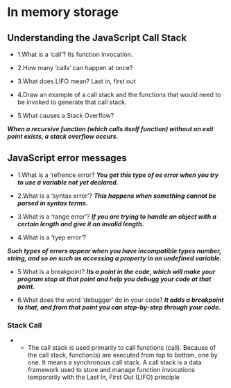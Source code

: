 #  In memory storage

## Understanding the JavaScript Call Stack

* 1.What is a ‘call’?
Its function invocation.


* 2.How many ‘calls’ can happen at once?

* 3.What does LIFO mean?
Last in, first out


* 4.Draw an example of a call stack and the functions that would need to be invoked to generate that call stack.

* 5.What causes a Stack Overflow?

***When a recursive function (which calls itself function) without an exit point exists, a stack overflow occurs.***

## JavaScript error messages

* 1.What is a ‘refrence error?
***You get this type of os error when you try to use a variable not yet declared.***


* 2.What is a ‘syntax error’?
***This happens when something cannot be parsed in syntax terms.***


* 3.What is a ‘range error’?
***If you are trying to handle an object with a certain length and give it an invalid length.***


* 4.What is a ‘tyep error’?

***Such types of errors appear when you have incompatible types number, string, and so on such as accessing a property in an undefined variable.***


* 5.What is a breakpoint?
***Its a point in the code, which will make your program stop at that point and help you debugg your code at that point.***



* 6.What does the word ‘debugger’ do in your code?
***It adds a breakpoint to that, and from that point you can step-by-step through your code.***





### Stack Call
* * The call stack is used primarily to call functions (call). Because of the call stack, function(s) are executed from top to bottom, one by one. It means a synchronous call stack.
A call stack is a data framework used to store and manage function invocations temporarily with the Last In, First Out (LIFO) principle



















